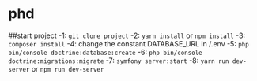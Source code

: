 # phd
##start project
-1: ```git clone project```
-2: ```yarn install``` or ```npm install```
-3: ```composer install```
-4: change the constant DATABASE_URL in /.env
-5: ```php bin/console doctrine:database:create```
-6: ```php bin/console doctrine:migrations:migrate```
-7: ```symfony server:start```
-8: ```yarn run dev-server``` or ```npm run dev-server```